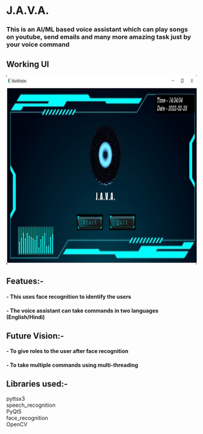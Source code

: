 # J.A.V.A.
### This is an AI/ML based voice assistant which can play songs on youtube, send emails and many more amazing task just by your voice command  <br/> 

Working UI
-------
<img src ="ui.jpg" height = "500" width = "1000"> <br/>

## Featues:-
#### - This uses face recognition to identify the users
#### - The voice assistant can take commands in two languages (English/Hindi)


## Future Vision:-
#### - To give roles to the user after face recognition
#### - To take multiple commands using multi-threading


## Libraries used:-
pyttsx3<br/>
speech_recognition<br/>
PyQt5<br/>
face_recognition<br/>
OpenCV
